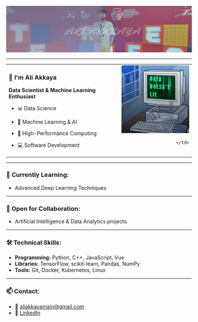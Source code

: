 <p align="center">
  <img src="doc/images/akkaya.png" alt="aliakkaya" width="1000"/>
</p>

---
<table>
  <tr>
    <td valign="top">

### 👋 **I'm Ali Akkaya**

**Data Scientist & Machine Learning Enthusiast**

- 📊 Data Science  
- 🤖 Machine Learning & AI  
- 🚀 High-Performance Computing  
- 💻 Software Development  

    </td>
    <td valign="top" align="right">

<img src="doc/images/datadoesntlie.gif" width="200"/>

    </td>
  </tr>
</table>


---

### 🌱 **Currently Learning:**
- Advanced Deep Learning Techniques

---

### 💞️ **Open for Collaboration:**
- Artificial Intelligence & Data Analytics projects

---

### 🛠️ **Technical Skills:**
- **Programming:** Python, C++, JavaScript, Vue  
- **Libraries:** TensorFlow, scikit-learn, Pandas, NumPy  
- **Tools:** Git, Docker, Kubernetes, Linux  

---

### 📫 **Contact:**
- 📧 [aliakkayamain@gmail.com](mailto:aliakkayamain@gmail.com)  
- 💼 [LinkedIn](https://linkedin.com/in/aliakkaya)

